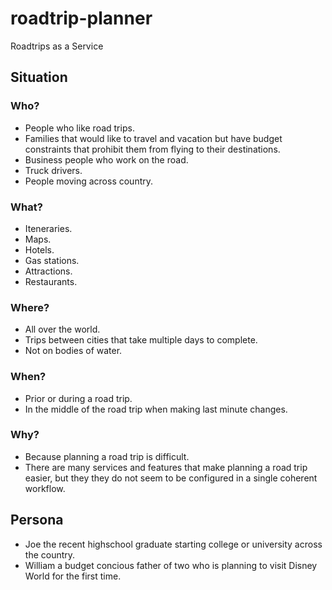 # roadtrip-planner
Roadtrips as a Service

## Situation
### Who?
* People who like road trips.
* Families that would like to travel and vacation but have budget constraints that prohibit them from flying to their destinations.
* Business people who work on the road.
* Truck drivers.
* People moving across country.

### What?
* Iteneraries.
* Maps.
* Hotels.
* Gas stations.
* Attractions.
* Restaurants.

### Where?
* All over the world.
* Trips between cities that take multiple days to complete.
* Not on bodies of water.

### When?
* Prior or during a road trip.
* In the middle of the road trip when making last minute changes.

### Why?
* Because planning a road trip is difficult.
* There are many services and features that make planning a road trip easier, but they they do not seem to be configured in a single coherent workflow.

## Persona
* Joe the recent highschool graduate starting college or university across the country.
* William a budget concious father of two who is planning to visit Disney World for the first time.

